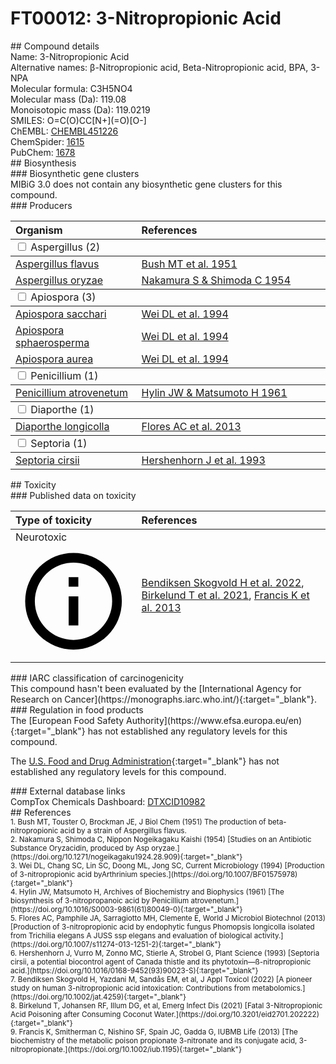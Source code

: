 
# FT00012: 3-Nitropropionic Acid
<div class="molecule_image" style="float:left">
<img data-smiles= O=C(O)CC[N+](=O)[O-] data-smiles-options="{ 'width': 350, 'height': 350 }" />
</div>
## Compound details
<div style="overflow:hidden">
Name: 3-Nitropropionic Acid<br>
    Alternative names: β-Nitropropionic acid, Beta-Nitropropionic acid, BPA, 3-NPA<br>
Molecular formula: C3H5NO4<br>
Molecular mass (Da): 119.08<br>
Monoisotopic mass (Da): 119.0219<br>
<div class="break_all">
SMILES: O=C(O)CC[N+](=O)[O-]<br>
</div>
        ChEMBL: <a href=https://www.ebi.ac.uk/chembl/compound_report_card/CHEMBL451226 target="_blank">CHEMBL451226</a><br>
        ChemSpider: <a href=https://www.chemspider.com/Chemical-Structure.1615.html target="_blank">1615</a><br>
        PubChem: <a href=https://pubchem.ncbi.nlm.nih.gov/compound/1678 target="_blank">1678</a><br>
</div>

<div markdown="block" class="section">
## Biosynthesis
<div markdown="block" class="subsection">
### Biosynthetic gene clusters
<div markdown="block" class="indented_block">
MIBiG 3.0 does not contain any biosynthetic gene clusters for this compound.
</div>
</div>

<div markdown="block" class="subsection">
### Producers
<table>
<thead>
<tr>
<th style="text-align: left;" role="columnheader" width="40%" data-sort-default>Organism</th>
<th style="text-align: left;" role="columnheader" width="60%">References</th>
</tr>
</thead>
        <tbody class="header">
        <tr>
        <td style="text-align: left;" colspan="2">
        <input type="checkbox" data-toggle="toggle" id=Aspergillus>
        <label for=Aspergillus>Aspergillus (2)</label>
        </td>
        </tr>
        </tbody>
        <tbody class="hide">
                <tr>
                <td style="text-align: left;"><a href="https://www.ncbi.nlm.nih.gov/Taxonomy/Browser/wwwtax.cgi?mode=Info&id=5059" target="_blank">Aspergillus flavus</a></td>
                <td style="text-align: left;"><a href="#REF00214">Bush MT et al. 1951</a></td>
                </tr>
                <tr>
                <td style="text-align: left;"><a href="https://www.ncbi.nlm.nih.gov/Taxonomy/Browser/wwwtax.cgi?mode=Info&id=5062" target="_blank">Aspergillus oryzae</a></td>
                <td style="text-align: left;"><a href="#REF00215">Nakamura S &amp; Shimoda C 1954</a></td>
                </tr>
        </tbody>
        <tbody class="header">
        <tr>
        <td style="text-align: left;" colspan="2">
        <input type="checkbox" data-toggle="toggle" id=Apiospora>
        <label for=Apiospora>Apiospora (3)</label>
        </td>
        </tr>
        </tbody>
        <tbody class="hide">
                <tr>
                <td style="text-align: left;"><a href="https://www.ncbi.nlm.nih.gov/Taxonomy/Browser/wwwtax.cgi?mode=Info&id=166626" target="_blank">Apiospora sacchari</a></td>
                <td style="text-align: left;"><a href="#REF00236">Wei DL et al. 1994</a></td>
                </tr>
                <tr>
                <td style="text-align: left;"><a href="https://www.ncbi.nlm.nih.gov/Taxonomy/Browser/wwwtax.cgi?mode=Info&id=112178" target="_blank">Apiospora sphaerosperma</a></td>
                <td style="text-align: left;"><a href="#REF00236">Wei DL et al. 1994</a></td>
                </tr>
                <tr>
                <td style="text-align: left;"><a href="https://www.ncbi.nlm.nih.gov/Taxonomy/Browser/wwwtax.cgi?mode=Info&id=335848" target="_blank">Apiospora aurea</a></td>
                <td style="text-align: left;"><a href="#REF00236">Wei DL et al. 1994</a></td>
                </tr>
        </tbody>
        <tbody class="header">
        <tr>
        <td style="text-align: left;" colspan="2">
        <input type="checkbox" data-toggle="toggle" id=Penicillium>
        <label for=Penicillium>Penicillium (1)</label>
        </td>
        </tr>
        </tbody>
        <tbody class="hide">
                <tr>
                <td style="text-align: left;"><a href="https://www.ncbi.nlm.nih.gov/Taxonomy/Browser/wwwtax.cgi?mode=Info&id=69764" target="_blank">Penicillium atrovenetum</a></td>
                <td style="text-align: left;"><a href="#REF00237">Hylin JW &amp; Matsumoto H 1961</a></td>
                </tr>
        </tbody>
        <tbody class="header">
        <tr>
        <td style="text-align: left;" colspan="2">
        <input type="checkbox" data-toggle="toggle" id=Diaporthe>
        <label for=Diaporthe>Diaporthe (1)</label>
        </td>
        </tr>
        </tbody>
        <tbody class="hide">
                <tr>
                <td style="text-align: left;"><a href="https://www.ncbi.nlm.nih.gov/Taxonomy/Browser/wwwtax.cgi?mode=Info&id=54899" target="_blank">Diaporthe longicolla</a></td>
                <td style="text-align: left;"><a href="#REF00238">Flores AC et al. 2013</a></td>
                </tr>
        </tbody>
        <tbody class="header">
        <tr>
        <td style="text-align: left;" colspan="2">
        <input type="checkbox" data-toggle="toggle" id=Septoria>
        <label for=Septoria>Septoria (1)</label>
        </td>
        </tr>
        </tbody>
        <tbody class="hide">
                <tr>
                <td style="text-align: left;"><a href="https://www.ncbi.nlm.nih.gov/Taxonomy/Browser/wwwtax.cgi?mode=Info&id=1329199" target="_blank">Septoria cirsii</a></td>
                <td style="text-align: left;"><a href="#REF00239">Hershenhorn J et al. 1993</a></td>
                </tr>
        </tbody>
</table>
</div>
</div>

<div markdown="block" class="section">
## Toxicity
<div markdown="block" class="subsection">
### Published data on toxicity
<table>
<thead>
<tr>
<th style="text-align: left;" role="columnheader" width="40%" data-sort-default>Type of toxicity</th>
<th style="text-align: left;" role="columnheader" width="60%">References</th>
</tr>
</thead>
<tbody>
<tr>
<td style="text-align: left;">Neurotoxic <span class="twemoji" title="Toxic to the central and/or peripheral nervous system"><svg xmlns="http://www.w3.org/2000/svg" viewBox="0 0 24 24"><path d="M11 9h2V7h-2m1 13c-4.41 0-8-3.59-8-8s3.59-8 8-8 8 3.59 8 8-3.59 8-8 8m0-18A10 10 0 0 0 2 12a10 10 0 0 0 10 10 10 10 0 0 0 10-10A10 10 0 0 0 12 2m-1 15h2v-6h-2v6Z"></path></svg></span></td>
<td style="text-align: left;"><a href="#REF00520">Bendiksen Skogvold H et al. 2022</a>, <a href="#REF00018">Birkelund T et al. 2021</a>, <a href="#REF00017">Francis K et al. 2013</a></td>
</tr>
</tbody>
</table>
</div>

<div markdown="block" class="subsection">
### IARC classification of carcinogenicity
<div markdown="block" class="indented_block">
This compound hasn't been evaluated by the [International Agency for Research on Cancer](https://monographs.iarc.who.int/){:target="_blank"}.<br>
</div>
</div>

<div markdown="block" class="subsection">
### Regulation in food products
<div markdown="block" class="indented_block">
The [European Food Safety Authority](https://www.efsa.europa.eu/en){:target="_blank"} has not established any regulatory levels for this compound. <br>

The [U.S. Food and Drug Administration](https://www.fda.gov/){:target="_blank"} has not established any regulatory levels for this compound. <br>

</div>
</div>

<div markdown="block" class="subsection">
### External database links
<div markdown="block" class="indented_block">
CompTox Chemicals Dashboard: <a href=https://comptox.epa.gov/dashboard/chemical/details/DTXCID10982 target="_blank">DTXCID10982</a><br>
</div>
</div>
</div>

<div markdown="block" class="section">
## References
<div markdown="block" style="font-size: smaller;">
<span id=REF00214>
1. Bush MT, Touster O, Brockman JE, J Biol Chem (1951) The production of beta-nitropropionic acid by a strain of Aspergillus flavus.<br>
</span>

<span id=REF00215>
2. Nakamura S, Shimoda C, Nippon Nogeikagaku Kaishi (1954) [Studies on an Antibiotic Substance Oryzacidin, produced by Asp oryzae.](https://doi.org/10.1271/nogeikagaku1924.28.909){:target="_blank"}<br>
</span>

<span id=REF00236>
3. Wei DL, Chang SC, Lin SC, Doong ML, Jong SC, Current Microbiology (1994) [Production of 3-nitropropionic acid byArthrinium species.](https://doi.org/10.1007/BF01575978){:target="_blank"}<br>
</span>

<span id=REF00237>
4. Hylin JW, Matsumoto H, Archives of Biochemistry and Biophysics (1961) [The biosynthesis of 3-nitropropanoic acid by Penicillium atrovenetum.](https://doi.org/10.1016/S0003-9861(61)80049-0){:target="_blank"}<br>
</span>

<span id=REF00238>
5. Flores AC, Pamphile JA, Sarragiotto MH, Clemente E, World J Microbiol Biotechnol (2013) [Production of 3-nitropropionic acid by endophytic fungus Phomopsis longicolla isolated from Trichilia elegans A JUSS ssp elegans and evaluation of biological activity.](https://doi.org/10.1007/s11274-013-1251-2){:target="_blank"}<br>
</span>

<span id=REF00239>
6. Hershenhorn J, Vurro M, Zonno MC, Stierle A, Strobel G, Plant Science (1993) [Septoria cirsii, a potential biocontrol agent of Canada thistle and its phytotoxin—ß-nitropropionic acid.](https://doi.org/10.1016/0168-9452(93)90023-S){:target="_blank"}<br>
</span>

<span id=REF00520>
7. Bendiksen Skogvold H, Yazdani M, Sandås EM, et al, J Appl Toxicol (2022) [A pioneer study on human 3-nitropropionic acid intoxication: Contributions from metabolomics.](https://doi.org/10.1002/jat.4259){:target="_blank"}<br>
</span>

<span id=REF00018>
8. Birkelund T, Johansen RF, Illum DG, et al, Emerg Infect Dis (2021) [Fatal 3-Nitropropionic Acid Poisoning after Consuming Coconut Water.](https://doi.org/10.3201/eid2701.202222){:target="_blank"}<br>
</span>

<span id=REF00017>
9. Francis K, Smitherman C, Nishino SF, Spain JC, Gadda G, IUBMB Life (2013) [The biochemistry of the metabolic poison propionate 3-nitronate and its conjugate acid, 3-nitropropionate.](https://doi.org/10.1002/iub.1195){:target="_blank"}<br>
</span>

</div>
</div>

<script type="text/javascript" src="https://unpkg.com/smiles-drawer@2.0.1/dist/smiles-drawer.min.js"></script>
<script>
    SmiDrawer.apply();
</script>